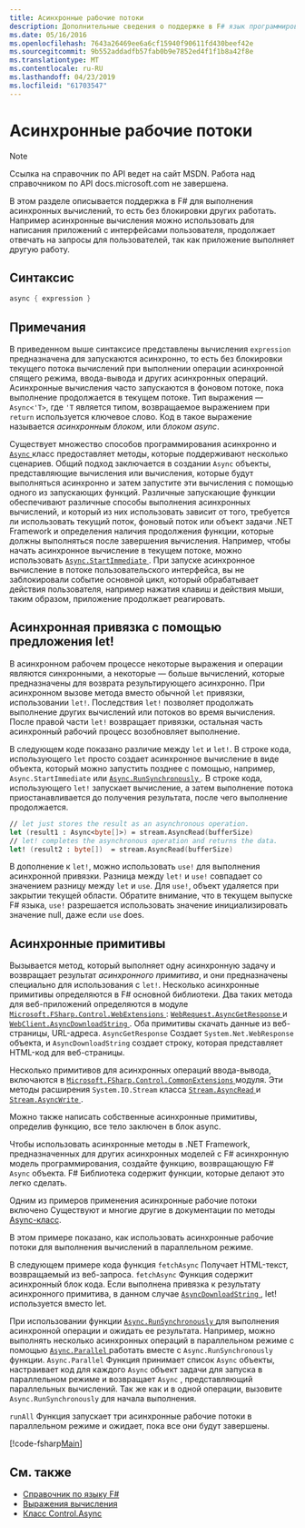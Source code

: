 ```yaml
---
title: Асинхронные рабочие потоки
description: Дополнительные сведения о поддержке в F# язык программирования для выполнения асинхронных вычислений, в котором без блокировки других операций.
ms.date: 05/16/2016
ms.openlocfilehash: 7643a26469ee6a6cf15940f90611fd430beef42e
ms.sourcegitcommit: 9b552addadfb57fab0b9e7852ed4f1f1b8a42f8e
ms.translationtype: MT
ms.contentlocale: ru-RU
ms.lasthandoff: 04/23/2019
ms.locfileid: "61703547"
---
```

# <a name="asynchronous-workflows"></a>Асинхронные рабочие потоки

> [!NOTE]
> Ссылка на справочник по API ведет на сайт MSDN.  Работа над справочником по API docs.microsoft.com не завершена.

В этом разделе описывается поддержка в F# для выполнения асинхронных вычислений, то есть без блокировки других работать. Например асинхронные вычисления можно использовать для написания приложений с интерфейсами пользователя, продолжает отвечать на запросы для пользователей, так как приложение выполняет другую работу.

## <a name="syntax"></a>Синтаксис

```fsharp
async { expression }
```

## <a name="remarks"></a>Примечания

В приведенном выше синтаксисе представлены вычисления `expression` предназначена для запускаются асинхронно, то есть без блокировки текущего потока вычислений при выполнении операции асинхронной спящего режима, ввода-вывода и других асинхронных операций. Асинхронные вычисления часто запускаются в фоновом потоке, пока выполнение продолжается в текущем потоке. Тип выражения — `Async<'T>`, где `'T` является типом, возвращаемое выражением при `return` используется ключевое слово. Код в такое выражение называется *асинхронным блоком*, или *блоком async*.

Существует множество способов программирования асинхронно и [ `Async` ](https://msdn.microsoft.com/library/03eb4d12-a01a-4565-a077-5e83f17cf6f7) класс предоставляет методы, которые поддерживают несколько сценариев. Общий подход заключается в создании `Async` объекты, представляющие вычисления или вычисления, которые будут выполняться асинхронно и затем запустите эти вычисления с помощью одного из запускающих функций. Различные запускающие функции обеспечивают различные способы выполнения асинхронных вычислений, и который из них использовать зависит от того, требуется ли использовать текущий поток, фоновый поток или объект задачи .NET Framework и определения наличия продолжения функции, которые должны выполняться после завершения вычисления. Например, чтобы начать асинхронное вычисление в текущем потоке, можно использовать [ `Async.StartImmediate` ](https://msdn.microsoft.com/library/2f71d1cc-187f-48cf-ac66-e7fda41c46e3). При запуске асинхронное вычисление в потоке пользовательского интерфейса, вы не заблокировали событие основной цикл, который обрабатывает действия пользователя, например нажатия клавиш и действия мыши, таким образом, приложение продолжает реагировать.

## <a name="asynchronous-binding-by-using-let"></a>Асинхронная привязка с помощью предложения let!

В асинхронном рабочем процессе некоторые выражения и операции являются синхронными, а некоторые — больше вычислений, которые предназначены для возврата результирующего асинхронно. При асинхронном вызове метода вместо обычной `let` привязки, использовании `let!`. Последствия `let!` позволяет продолжать выполнение других вычислений или потоков во время вычисления. После правой части `let!` возвращает привязки, остальная часть асинхронный рабочий процесс возобновляет выполнение.

В следующем коде показано различие между `let` и `let!`. В строке кода, использующего `let` просто создает асинхронное вычисление в виде объекта, который можно запустить позднее с помощью, например, `Async.StartImmediate` или [ `Async.RunSynchronously` ](https://msdn.microsoft.com/library/0a6663a9-50f2-4d38-8bf3-cefd1a51fd6b). В строке кода, использующего `let!` запускает вычисление, а затем выполнение потока приостанавливается до получения результата, после чего выполнение продолжается.

```fsharp
// let just stores the result as an asynchronous operation.
let (result1 : Async<byte[]>) = stream.AsyncRead(bufferSize)
// let! completes the asynchronous operation and returns the data.
let! (result2 : byte[])  = stream.AsyncRead(bufferSize)
```

В дополнение к `let!`, можно использовать `use!` для выполнения асинхронной привязки. Разница между `let!` и `use!` совпадает со значением разницу между `let` и `use`. Для `use!`, объект удаляется при закрытии текущей области. Обратите внимание, что в текущем выпуске F# языка, `use!` разрешается использовать значение инициализировать значение null, даже если `use` does.

## <a name="asynchronous-primitives"></a>Асинхронные примитивы

Вызывается метод, который выполняет одну асинхронную задачу и возвращает результат *асинхронного примитива*, и они предназначены специально для использования с `let!`. Несколько асинхронные примитивы определяются в F# основной библиотеки. Два таких метода для веб-приложений определяются в модуле [ `Microsoft.FSharp.Control.WebExtensions` ](https://msdn.microsoft.com/library/95ef17bc-ee3f-44ba-8a11-c90fcf4cf003): [ `WebRequest.AsyncGetResponse` ](https://msdn.microsoft.com/library/09a60c31-e6e2-4b5c-ad23-92a86e50060c) и [ `WebClient.AsyncDownloadString` ](https://msdn.microsoft.com/library/8a85a9b7-f712-4cac-a0ce-0a797f8ea32a). Оба примитивы скачать данные из веб-страницы, URL-адреса. `AsyncGetResponse` Создает `System.Net.WebResponse` объекта, и `AsyncDownloadString` создает строку, которая представляет HTML-код для веб-страницы.

Несколько примитивов для асинхронных операций ввода-вывода, включаются в [ `Microsoft.FSharp.Control.CommonExtensions` ](https://msdn.microsoft.com/library/2edb67cb-6814-4a30-849f-b6dbdd042396) модуля. Эти методы расширения `System.IO.Stream` класса [ `Stream.AsyncRead` ](https://msdn.microsoft.com/library/85698aaa-bdda-47e6-abed-3730f59fda5e) и [ `Stream.AsyncWrite` ](https://msdn.microsoft.com/library/1b0a2751-e42a-47e1-bd27-020224adc618).

Можно также написать собственные асинхронные примитивы, определив функцию, все тело заключен в блок async.

Чтобы использовать асинхронные методы в .NET Framework, предназначенных для других асинхронных моделей с F# асинхронную модель программирования, создайте функцию, возвращающую F# `Async` объекта. F# Библиотека содержит функции, которые делают это легко сделать.

Одним из примеров применения асинхронные рабочие потоки включено Существуют и многие другие в документации по методы [Async-класс](https://msdn.microsoft.com/library/03eb4d12-a01a-4565-a077-5e83f17cf6f7).

В этом примере показано, как использовать асинхронные рабочие потоки для выполнения вычислений в параллельном режиме.

В следующем примере кода функция `fetchAsync` Получает HTML-текст, возвращаемый из веб-запроса. `fetchAsync` Функция содержит асинхронный блок кода. Если выполнена привязка к результату асинхронного примитива, в данном случае [ `AsyncDownloadString` ](https://msdn.microsoft.com/library/8a85a9b7-f712-4cac-a0ce-0a797f8ea32a), let! используется вместо let.

При использовании функции [ `Async.RunSynchronously` ](https://msdn.microsoft.com/library/0a6663a9-50f2-4d38-8bf3-cefd1a51fd6b) для выполнения асинхронной операции и ожидать ее результата. Например, можно выполнять несколько асинхронных операций в параллельном режиме с помощью [ `Async.Parallel` ](https://msdn.microsoft.com/library/aa9b0355-2d55-4858-b943-cbe428de9dc4) работать вместе с `Async.RunSynchronously` функции. `Async.Parallel` Функция принимает список `Async` объекты, настраивает код для каждого `Async` объект задачи для запуска в параллельном режиме и возвращает `Async` , представляющий параллельных вычислений. Так же как и в одной операции, вызовите `Async.RunSynchronously` для начала выполнения.

`runAll` Функция запускает три асинхронные рабочие потоки в параллельном режиме и ожидает, пока все они будут завершены.

[!code-fsharp[Main](../../../samples/snippets/fsharp/lang-ref-2/snippet8003.fs)]

## <a name="see-also"></a>См. также

- [Справочник по языку F#](index.md)
- [Выражения вычисления](computation-expressions.md)
- [Класс Control.Async](https://msdn.microsoft.com/visualfsharpdocs/conceptual/control.async-class-%5bfsharp%5d)